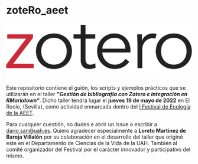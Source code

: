 # zoteRo_aeet
![](/zotero_logo.png)

Este repositorio contiene el guión, los scripts y ejemplos prácticos que se utilizarán en el taller _**"Gestión de bibliografía con Zotero e integración en RMarkdown"**_.
Dicho taller tendrá lugar el **jueves 19 de mayo de 2022** en El Rocío, (Sevilla), como actividad enmarcada dentro del [I Festival de Ecología de la AEET](http://aeet.org/es/comisiones/ecr/festival.html).

Para cualquier cuestión, no dudes e abrir un Issue o escribir a [dario.san@uah.es](mailto:dario.san@uah.es).
Quiero agradecer especialmente a **Loreto Martínez de Baroja Villalón** por su colaboración en el desarrollo del taller que originó este en el Departamento de Ciencias de la Vida de la UAH. También al comité organizador del Festival por el carácter innovador y participativo del mismo.
